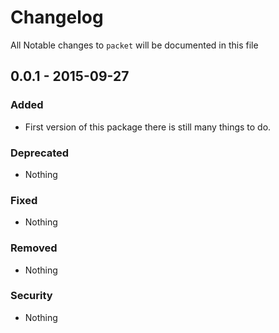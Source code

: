 # Changelog

All Notable changes to `packet` will be documented in this file

## 0.0.1 - 2015-09-27

### Added
- First version of this package there is still many things to do.

### Deprecated
- Nothing

### Fixed
- Nothing

### Removed
- Nothing

### Security
- Nothing
